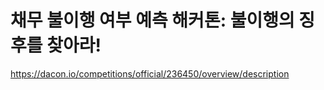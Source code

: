 # 채무 불이행 여부 예측 해커톤: 불이행의 징후를 찾아라!

https://dacon.io/competitions/official/236450/overview/description
